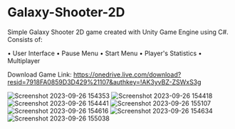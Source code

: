 # Galaxy-Shooter-2D
Simple Galaxy Shooter 2D game created with Unity Game Engine using C#.
Consists of:

  • User Interface
  • Pause Menu
  • Start Menu
  • Player's Statistics
  • Multiplayer

Download Game Link: https://onedrive.live.com/download?resid=7918FA0859D3D429%21107&authkey=!AK3yvBZ-ZSWxS3g

![Screenshot 2023-09-26 154353](https://github.com/dylan-govend/Galaxy-Shooter-2D/assets/134143760/c51d9285-368c-4239-aea8-dc0a5f97feea)
![Screenshot 2023-09-26 154418](https://github.com/dylan-govend/Galaxy-Shooter-2D/assets/134143760/150ed388-6cc7-4f95-bc7a-15b5ebf3c319)
![Screenshot 2023-09-26 154441](https://github.com/dylan-govend/Galaxy-Shooter-2D/assets/134143760/7bcbdfca-8569-435e-86fd-5685d643d7be)
![Screenshot 2023-09-26 155107](https://github.com/dylan-govend/Galaxy-Shooter-2D/assets/134143760/30664537-919c-49de-823b-8f8ec63757b2)
![Screenshot 2023-09-26 154616](https://github.com/dylan-govend/Galaxy-Shooter-2D/assets/134143760/dfee29f9-e7fb-4245-827a-bbb1c3010dc4)
![Screenshot 2023-09-26 154634](https://github.com/dylan-govend/Galaxy-Shooter-2D/assets/134143760/5d01eb26-5892-476e-b3ef-e24f5552d4cd)
![Screenshot 2023-09-26 155038](https://github.com/dylan-govend/Galaxy-Shooter-2D/assets/134143760/ec7a04de-dd76-4109-a8bc-628dbcddc263)

